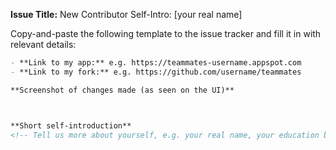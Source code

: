 **Issue Title:** New Contributor Self-Intro: [your real name]

Copy-and-paste the following template to the issue tracker and fill it in with relevant details:
```markdown
- **Link to my app:** e.g. https://teammates-username.appspot.com
- **Link to my fork:** e.g. https://github.com/username/teammates

**Screenshot of changes made (as seen on the UI)**



**Short self-introduction**
<!-- Tell us more about yourself, e.g. your real name, your education background, why you want to contribute to TEAMMATES, etc. -->
```
